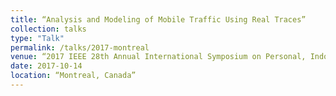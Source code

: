 ```yaml
---
title: “Analysis and Modeling of Mobile Traffic Using Real Traces”
collection: talks
type: "Talk"
permalink: /talks/2017-montreal
venue: “2017 IEEE 28th Annual International Symposium on Personal, Indoor, and Mobile Radio Communications (PIMRC)”
date: 2017-10-14
location: “Montreal, Canada”
---
```


